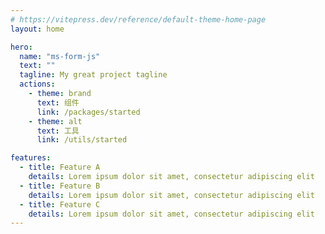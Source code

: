 ```yaml
---
# https://vitepress.dev/reference/default-theme-home-page
layout: home

hero:
  name: "ms-form-js"
  text: ""
  tagline: My great project tagline
  actions:
    - theme: brand
      text: 组件
      link: /packages/started
    - theme: alt
      text: 工具
      link: /utils/started

features:
  - title: Feature A
    details: Lorem ipsum dolor sit amet, consectetur adipiscing elit
  - title: Feature B
    details: Lorem ipsum dolor sit amet, consectetur adipiscing elit
  - title: Feature C
    details: Lorem ipsum dolor sit amet, consectetur adipiscing elit
---
```


<script setup lang="ts">
import { onMounted } from 'vue'
import { fetchVersion } from './.vitepress/utils/fetchVersion'
import pkg from '../package.json'

const dependencies = pkg.dependencies
const devDependencies = pkg.devDependencies
function getVersion (target: string): string {
  for (let name of Object.keys(dependencies)) {
    if (name === target) {
      return dependencies[name].replace('^', '')
    }
  }
  for (let name of Object.keys(devDependencies)) {
    if (name === target) {
      return devDependencies[name].replace('^', '')
    }
  }
  return ''
}
function fetchDesc () {
  const featureDetails: any = document.querySelector('div.VPFeatures.VPHomeFeatures > div.container > div.items :first-child > div.VPLink.no-icon.VPFeature .box > p.details')
  const developDesc = `Vue@${getVersion('vue')} + TypeScript@${getVersion('typescript')} + Vite@${getVersion('vite')}`
  featureDetails.textContent = developDesc
}
onMounted(() => {
  fetchVersion()
  fetchDesc()
})
</script>

